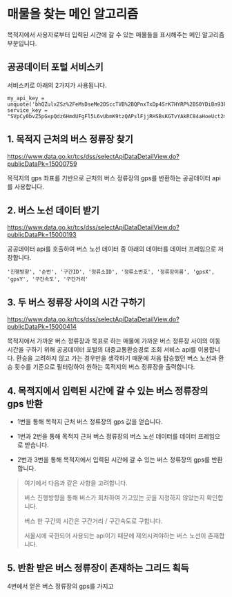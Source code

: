 # 매물을 찾는 메인 알고리즘
목적지에서 사용자로부터 입력된 시간에 갈 수 있는 매물들을 표시해주는 메인 알고리즘 부분입니다.

## 공공데이터 포털 서비스키

서비스키로 아래의 2가지가 사용됩니다.
```
my_api_key = unquote('bhQZulxZSz%2FeMsDseMe2DSccTVB%2BQPnxTxDp4SrK7HYRP%2BS0YDiBn93FLz0d%2FMFbyMPUqAvaMqrtW4e9%2FnHYhA%3D%3D')
service_key = "SVpCy0bvZ5pGxpQdz6HmdUFgFl5L6vUbmK9tzQAPslFjjRHSBsKGTvYAkRC84aHoeUct2mtsiD8YfWyEzOQMIQ%3D%3D"
```

## 1. 목적지 근처의 버스 정류장 찾기
https://www.data.go.kr/tcs/dss/selectApiDataDetailView.do?publicDataPk=15000759

목적지의 gps 좌표를 기반으로 근처의 버스 정류장의 gps를 반환하는 공공데이터 api를 사용합니다.

## 2. 버스 노선 데이터 받기
https://www.data.go.kr/tcs/dss/selectApiDataDetailView.do?publicDataPk=15000193

공공데이터 api를 호출하여 버스 노선 데이터 중 아래의 데이터를 데이터 프레임으로 저장합니다.
```
'진행방향', '순번', '구간ID', '정류소ID', '정류소번호', '정류장이름', 'gpsX', 'gpsY', '구간속도', '구간거리'
```

## 3. 두 버스 정류장 사이의 시간 구하기
https://www.data.go.kr/tcs/dss/selectApiDataDetailView.do?publicDataPk=15000414

목적지에서 가까운 버스 정류장과 목표로 하는 매물에 가까운 버스 정류장 사이의 이동 시간을 구하기 위해 공공데이터 포털의 대중교통환승경로 조회 서비스 api를 이용합니다.
환승을 고려하지 않고 가는 경우만을 생각하기 때문에 처음 탑승했던 버스 노선과 환승 횟수를 기준으로 필터링하여 원하는 목적지의 버스 정류장을 출력합니다.


## 4. 목적지에서 입력된 시간에 갈 수 있는 버스 정류장의 gps 반환
* 1번을 통해 목적지 근처 버스 정류장의 gps 값을 얻습니다.

* 1번과 2번을 통해 목적지 근처 버스 정류장의 버스 노선 데이터를 데이터 프레임으로 받습니다.

* 2번과 3번을 통해 목적지에서 입력된 시간에 갈 수 있는 버스 정류장의 gps를 반환합니다.
> 여기에서 다음과 같은 사항을 고려합니다.
>
> 버스 진행방향을 통해 버스가 회차하여 가고있는 곳을 지정하지 않았는지 확인합니다.
>
> 버스 한 구간의 시간은 구간거리 / 구간속도로 구합니다.
>
> 서울시에 국한되어 사용되는 api이기 때문에 제외시켜야하는 버스 노선이 존재합니다.
>

## 5. 반환 받은 버스 정류장이 존재하는 그리드 획득
4번에서 얻은 버스 정류장의 gps를 가지고 
